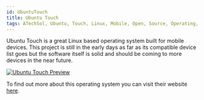 ```yaml
---
id: UbuntuTouch
title: Ubuntu Touch
tags: ATechSol, Ubuntu, Touch, Linux, Mobile, Open, Source, Operating, System
---
```


Ubuntu Touch is a great Linux based operating system built for mobile devices. This project is still in the early days as far as its compatible device list goes but the software itself is solid and should be coming to more devices in the near future.

[<img alt="Ubuntu Touch Preview" src="/img/UbuntuTouch.png" />](https://ubuntu-touch.io/)

To find out more about this operating system you can visit their website [here](https://ubuntu-touch.io/).
